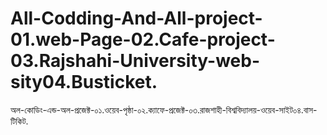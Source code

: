 # All-Codding-And-All-project-01.web-Page-02.Cafe-project-03.Rajshahi-University-web-sity04.Busticket. 
অল-কোডিং-এন্ড-অল-প্রজেক্ট-০১.ওয়েব-পৃষ্ঠা-০২.ক্যাফে-প্রজেক্ট-০৩.রাজশাহী-বিশ্ববিদ্যালয়-ওয়েব-সাইট০৪.বাস-টিকিট.

